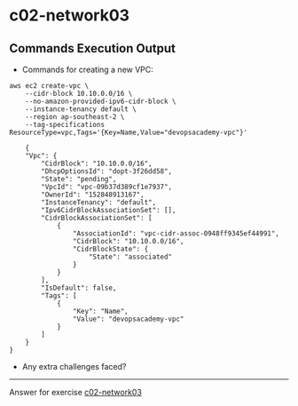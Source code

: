 # c02-network03

## Commands Execution Output

- Commands for creating a new VPC:
```
aws ec2 create-vpc \
    --cidr-block 10.10.0.0/16 \
    --no-amazon-provided-ipv6-cidr-block \
    --instance-tenancy default \
    --region ap-southeast-2 \
    --tag-specifications ResourceType=vpc,Tags='{Key=Name,Value="devopsacademy-vpc"}'

    {
    "Vpc": {
        "CidrBlock": "10.10.0.0/16",
        "DhcpOptionsId": "dopt-3f26dd58",
        "State": "pending",
        "VpcId": "vpc-09b37d389cf1e7937",
        "OwnerId": "152848913167",
        "InstanceTenancy": "default",
        "Ipv6CidrBlockAssociationSet": [],
        "CidrBlockAssociationSet": [
            {
                "AssociationId": "vpc-cidr-assoc-0948ff9345ef44991",
                "CidrBlock": "10.10.0.0/16",
                "CidrBlockState": {
                    "State": "associated"
                }
            }
        ],
        "IsDefault": false,
        "Tags": [
            {
                "Key": "Name",
                "Value": "devopsacademy-vpc"
            }
        ]
    }
}

```

- Any extra challenges faced?


<!-- Don't change anything below this point-->
***
Answer for exercise [c02-network03](https://github.com/devopsacademyau/academy/blob/893381c6f0b69434d9e8597d3d4b1c17f9bc1371/classes/02class/exercises/c02-network03/README.md)